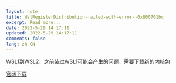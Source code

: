 ```yaml
---
layout: note
title: WslRegisterDistribution-failed-with-error--0x800701bc
excerpt: Read more...
date: 2022-5-29 14:17:11
updated: 2022-5-29 14:17:11
comments: false
lang: zh-CN
---
```


WSL1到WSL2，之前装过WSL1可能会产生的问题，需要下载新的内核包

[官网下载](https://docs.microsoft.com/zh-cn/windows/wsl/install-manual#step-4---download-the-linux-kernel-update-package)
  